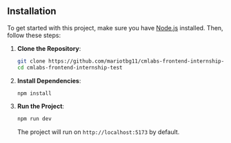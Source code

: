 ## Installation

To get started with this project, make sure you have [Node.js](https://nodejs.org/) installed. Then, follow these steps:

1. **Clone the Repository**:

   ```bash
   git clone https://github.com/mariotbg11/cmlabs-frontend-internship-test.git
   cd cmlabs-frontend-internship-test
   ```

2. **Install Dependencies**:

   ```bash
   npm install
   ```

3. **Run the Project**:

   ```bash
   npm run dev
   ```

   The project will run on `http://localhost:5173` by default.
